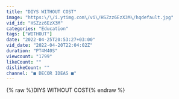 ```yaml
---
title: "DIYS WITHOUT COST"
image: "https:\/\/i.ytimg.com\/vi\/HSZzz6EzX3M\/hqdefault.jpg"
vid_id: "HSZzz6EzX3M"
categories: "Education"
tags: ["WITHOUT"]
date: "2022-04-25T20:53:27+03:00"
vid_date: "2022-04-20T22:04:02Z"
duration: "PT4M40S"
viewcount: "1799"
likeCount: ""
dislikeCount: ""
channel: "■ DECOR IDEAS ■"
---
```

{% raw %}DIYS WITHOUT COST{% endraw %}
